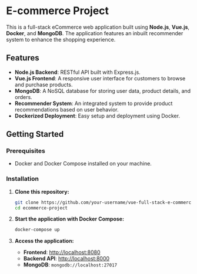 # E-commerce Project

This is a full-stack eCommerce web application built using **Node.js**, **Vue.js**, **Docker**, and **MongoDB**. The application features an inbuilt recommender system to enhance the shopping experience.

## Features

- **Node.js Backend**: RESTful API built with Express.js.
- **Vue.js Frontend**: A responsive user interface for customers to browse and purchase products.
- **MongoDB**: A NoSQL database for storing user data, product details, and orders.
- **Recommender System**: An integrated system to provide product recommendations based on user behavior.
- **Dockerized Deployment**: Easy setup and deployment using Docker.

## Getting Started

### Prerequisites

- Docker and Docker Compose installed on your machine.

### Installation

1. **Clone this repository:**

    ```bash
    git clone https://github.com/your-username/vue-full-stack-e-commerce.git
    cd ecommerce-project
    ```

2. **Start the application with Docker Compose:**

    ```bash
    docker-compose up
    ```

3. **Access the application:**

    - **Frontend**: [http://localhost:8080](http://localhost:8080)
    - **Backend API**: [http://localhost:8000](http://localhost:8000)
    - **MongoDB**: `mongodb://localhost:27017`


